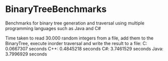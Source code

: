 # BinaryTreeBenchmarks
Benchmarks for binary tree generation and traversal using multiple programming languages such as Java and C#

Time taken to read 30.000 random integers from a file, add them to the BinaryTree, execute inorder traversal
and write the result to a file:
C: 0.0667307 seconds
C++: 0.4845218 seconds
C#: 3.7461529 seconds
Java: 3.7996929 seconds 
